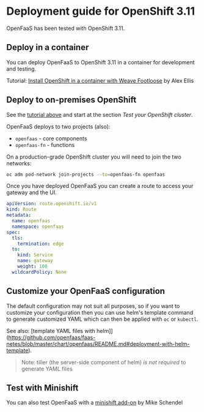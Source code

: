 # Deployment guide for OpenShift 3.11

OpenFaaS has been tested with OpenShift 3.11.

## Deploy in a container

You can deploy OpenFaaS to OpenShift 3.11 in a container for development and testing.

Tutorial: [Install OpenShift in a container with Weave Footloose](https://blog.alexellis.io/openshift-in-a-footloose-container/) by Alex Ellis

## Deploy to on-premises OpenShift

See the [tutorial above](https://blog.alexellis.io/openshift-in-a-footloose-container/) and start at the section *Test your OpenShift cluster*.

OpenFaaS deploys to two projects (also):

* `openfaas` - core components
* `openfaas-fn` - functions

On a production-grade OpenShift cluster you will need to join the two networks:

```sh
oc adm pod-network join-projects --to=openfaas-fn openfaas
```

Once you have deployed OpenFaaS you can create a route to access your gateway and the UI.

```yaml
apiVersion: route.openshift.io/v1
kind: Route
metadata:
  name: openfaas
  namespace: openfaas
spec:
  tls:
    termination: edge
  to:
    kind: Service
    name: gateway
    weight: 100
  wildcardPolicy: None
```

## Customize your OpenFaaS configuration

The default configuration may not suit all purposes, so if you want to customize your configuration then you can use helm's template command to generate customized YAML which can then be applied with `oc` or `kubectl`.

See also: [template YAML files with helm]](https://github.com/openfaas/faas-netes/blob/master/chart/openfaas/README.md#deployment-with-helm-template).

> Note: tiller (the server-side component of helm) *is not required* to generate YAML files

## Test with Minishift

You can also test OpenFaaS with a [minishift add-on](https://github.com/mirroredge/openfaas-minishift-addon) by Mike Schendel
